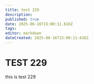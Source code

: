 ```yaml
---
title: test 229
description: 
published: true
date: 2025-06-16T15:00:11.616Z
tags: 
editor: markdown
dateCreated: 2025-06-16T15:00:11.616Z
---
```


# TEST 229
this is test 229
